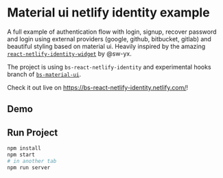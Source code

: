 # Material ui netlify identity example

A full example of authentication flow with login, signup, recover password and login using external providers (google, github, bitbucket, gitlab) and beautiful styling based on material ui. Heavily inspired by the amazing [`react-netlify-identity-widget`](https://github.com/sw-yx/react-netlify-identity-widget/) by @sw-yx.

The project is using `bs-react-netlify-identity` and experimental hooks branch of [`bs-material-ui`](https://github.com/jsiebern/bs-material-ui/tree/hooks/).

Check it out live on https://bs-react-netlify-identity.netlify.com/!

## Demo

## Run Project

```sh
npm install
npm start
# in another tab
npm run server
```

